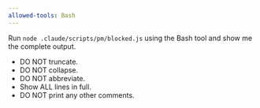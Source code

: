 ```yaml
---
allowed-tools: Bash
---
```


Run `node .claude/scripts/pm/blocked.js` using the Bash tool and show me the complete output.

- DO NOT truncate.
- DO NOT collapse.
- DO NOT abbreviate.
- Show ALL lines in full.
- DO NOT print any other comments.
